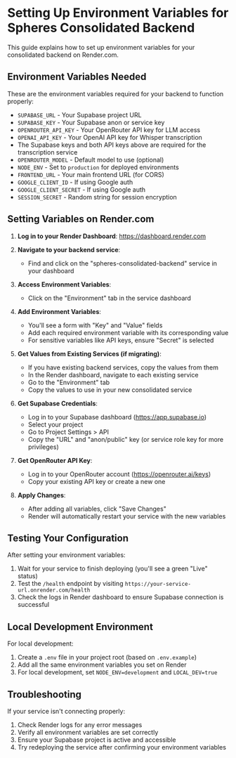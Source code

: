 # Setting Up Environment Variables for Spheres Consolidated Backend

This guide explains how to set up environment variables for your consolidated backend on Render.com.

## Environment Variables Needed

These are the environment variables required for your backend to function properly:

- `SUPABASE_URL` - Your Supabase project URL
- `SUPABASE_KEY` - Your Supabase anon or service key
- `OPENROUTER_API_KEY` - Your OpenRouter API key for LLM access
- `OPENAI_API_KEY` - Your OpenAI API key for Whisper transcription
- The Supabase keys and both API keys above are required for the transcription service
- `OPENROUTER_MODEL` - Default model to use (optional)
- `NODE_ENV` - Set to `production` for deployed environments
- `FRONTEND_URL` - Your main frontend URL (for CORS)
- `GOOGLE_CLIENT_ID` - If using Google auth
- `GOOGLE_CLIENT_SECRET` - If using Google auth
- `SESSION_SECRET` - Random string for session encryption

## Setting Variables on Render.com

1. **Log in to your Render Dashboard**: https://dashboard.render.com

2. **Navigate to your backend service**:
   - Find and click on the "spheres-consolidated-backend" service in your dashboard

3. **Access Environment Variables**:
   - Click on the "Environment" tab in the service dashboard

4. **Add Environment Variables**:
   - You'll see a form with "Key" and "Value" fields
   - Add each required environment variable with its corresponding value
   - For sensitive variables like API keys, ensure "Secret" is selected

5. **Get Values from Existing Services (if migrating)**:
   - If you have existing backend services, copy the values from them
   - In the Render dashboard, navigate to each existing service
   - Go to the "Environment" tab
   - Copy the values to use in your new consolidated service

6. **Get Supabase Credentials**:
   - Log in to your Supabase dashboard (https://app.supabase.io)
   - Select your project
   - Go to Project Settings > API
   - Copy the "URL" and "anon/public" key (or service role key for more privileges)

7. **Get OpenRouter API Key**:
   - Log in to your OpenRouter account (https://openrouter.ai/keys)
   - Copy your existing API key or create a new one

8. **Apply Changes**:
   - After adding all variables, click "Save Changes"
   - Render will automatically restart your service with the new variables

## Testing Your Configuration

After setting your environment variables:

1. Wait for your service to finish deploying (you'll see a green "Live" status)
2. Test the `/health` endpoint by visiting `https://your-service-url.onrender.com/health`
3. Check the logs in Render dashboard to ensure Supabase connection is successful

## Local Development Environment

For local development:

1. Create a `.env` file in your project root (based on `.env.example`)
2. Add all the same environment variables you set on Render
3. For local development, set `NODE_ENV=development` and `LOCAL_DEV=true`

## Troubleshooting

If your service isn't connecting properly:

1. Check Render logs for any error messages
2. Verify all environment variables are set correctly
3. Ensure your Supabase project is active and accessible
4. Try redeploying the service after confirming your environment variables
